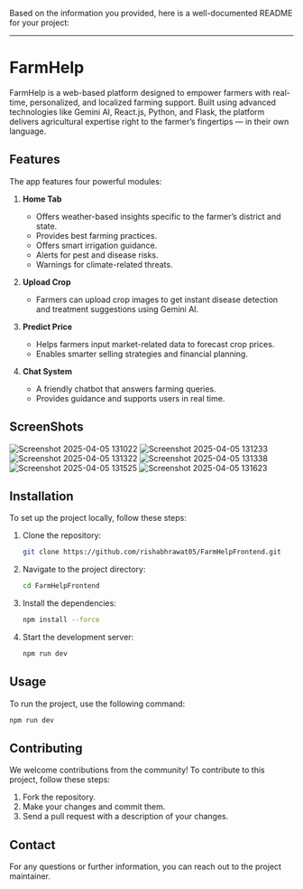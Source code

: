 Based on the information you provided, here is a well-documented README for your project:

---

# FarmHelp

FarmHelp is a web-based platform designed to empower farmers with real-time, personalized, and localized farming support. Built using advanced technologies like Gemini AI, React.js, Python, and Flask, the platform delivers agricultural expertise right to the farmer’s fingertips — in their own language.

## Features

The app features four powerful modules:

1. **Home Tab**
    - Offers weather-based insights specific to the farmer’s district and state.
    - Provides best farming practices.
    - Offers smart irrigation guidance.
    - Alerts for pest and disease risks.
    - Warnings for climate-related threats.

2. **Upload Crop**
    - Farmers can upload crop images to get instant disease detection and treatment suggestions using Gemini AI.

3. **Predict Price**
    - Helps farmers input market-related data to forecast crop prices.
    - Enables smarter selling strategies and financial planning.

4. **Chat System**
    - A friendly chatbot that answers farming queries.
    - Provides guidance and supports users in real time.

## ScreenShots
![Screenshot 2025-04-05 131022](https://github.com/user-attachments/assets/e8261564-6768-4619-9e11-25790cd8de92)
![Screenshot 2025-04-05 131233](https://github.com/user-attachments/assets/faa1db07-12d3-47a3-9c04-bf58488ec799)
![Screenshot 2025-04-05 131322](https://github.com/user-attachments/assets/a69b5e37-0138-4ec5-908d-9b2cce14e8ad)
![Screenshot 2025-04-05 131338](https://github.com/user-attachments/assets/237833c1-6be6-4afa-817f-3c0aa5bc11bd)
![Screenshot 2025-04-05 131525](https://github.com/user-attachments/assets/72b3c4a9-58c5-4aa1-9848-f2087c6cffba)
![Screenshot 2025-04-05 131623](https://github.com/user-attachments/assets/42b2e93d-b95c-4ff3-8bf2-f376add02568)


## Installation

To set up the project locally, follow these steps:

1. Clone the repository:
    ```bash
    git clone https://github.com/rishabhrawat05/FarmHelpFrontend.git
    ```

2. Navigate to the project directory:
    ```bash
    cd FarmHelpFrontend
    ```

3. Install the dependencies:
    ```bash
    npm install --force
    ```

4. Start the development server:
    ```bash
    npm run dev
    ```

## Usage

To run the project, use the following command:
```bash
npm run dev
```

## Contributing

We welcome contributions from the community! To contribute to this project, follow these steps:

1. Fork the repository.
2. Make your changes and commit them.
3. Send a pull request with a description of your changes.


## Contact

For any questions or further information, you can reach out to the project maintainer.
